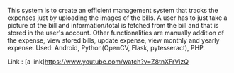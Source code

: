 This system is to create an efficient management system that tracks the expenses just by uploading the images of the bills. A user has to just take a picture of the bill and information/total is fetched from the bill and that is stored in the user's account. Other functionalities are manually addition of the expense, view stored bills, update expense, view monthly and yearly expense.
Used: Android, Python(OpenCV, Flask, pytesseract), PHP.

Link : [a link]https://www.youtube.com/watch?v=Z8tnXFrVizQ
